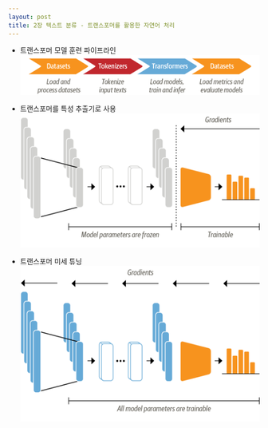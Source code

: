 ```yaml
---
layout: post
title: 2장 텍스트 분류 - 트랜스포머를 활용한 자연어 처리 
---
```


- 트랜스포머 모델 훈련 파이프라인
![파이프라인](/images/chapter02_hf-libraries.png)

- 트랜스포머를 특성 추출기로 사용
![특성 추출기](/images/chapter02_encoder-feature-based.png)

- 트랜스포머 미세 튜닝
![미세튜닝](/images/chapter02_encoder-fine-tuning.png)
